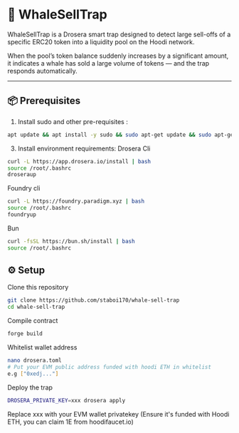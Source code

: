 #  🐋 WhaleSellTrap

WhaleSellTrap is a Drosera smart trap designed to detect large sell-offs of a specific ERC20 token into a liquidity pool on the Hoodi network.

When the pool’s token balance suddenly increases by a significant amount, it indicates a whale has sold a large volume of tokens — and the trap responds automatically.

---

## 📦 Prerequisites

1. Install sudo and other pre-requisites :
```bash
apt update && apt install -y sudo && sudo apt-get update && sudo apt-get upgrade -y && sudo apt install curl ufw iptables build-essential git wget lz4 jq make gcc nano automake autoconf tmux htop nvme-cli libgbm1 pkg-config libssl-dev libleveldb-dev tar clang bsdmainutils ncdu unzip libleveldb-dev -y
```
3. Install environment requirements:
Drosera Cli
```bash
curl -L https://app.drosera.io/install | bash
source /root/.bashrc
droseraup
```
Foundry cli
```bash
curl -L https://foundry.paradigm.xyz | bash
source /root/.bashrc
foundryup
```
Bun
```bash
curl -fsSL https://bun.sh/install | bash
source /root/.bashrc
```
   

## ⚙️ Setup

Clone this repository

```bash
git clone https://github.com/staboi170/whale-sell-trap
cd whale-sell-trap
```
Compile contract

```bash
forge build
```
Whitelist wallet address
```bash
nano drosera.toml
# Put your EVM public address funded with hoodi ETH in whitelist
e.g ["0xedj..."]  
```
Deploy the trap
```bash
DROSERA_PRIVATE_KEY=xxx drosera apply
```
 Replace xxx with your EVM wallet privatekey (Ensure it's funded with Hoodi ETH, you can claim 1E from hoodifaucet.io)
